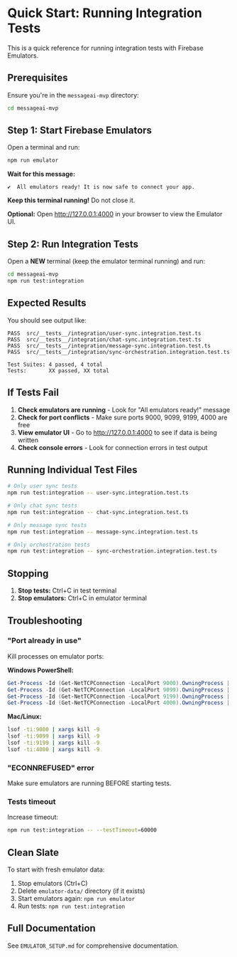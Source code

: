 # Quick Start: Running Integration Tests

This is a quick reference for running integration tests with Firebase Emulators.

## Prerequisites

Ensure you're in the `messageai-mvp` directory:

```bash
cd messageai-mvp
```

## Step 1: Start Firebase Emulators

Open a terminal and run:

```bash
npm run emulator
```

**Wait for this message:**
```
✔  All emulators ready! It is now safe to connect your app.
```

**Keep this terminal running!** Do not close it.

**Optional:** Open http://127.0.0.1:4000 in your browser to view the Emulator UI.

## Step 2: Run Integration Tests

Open a **NEW** terminal (keep the emulator terminal running) and run:

```bash
cd messageai-mvp
npm run test:integration
```

## Expected Results

You should see output like:

```
PASS  src/__tests__/integration/user-sync.integration.test.ts
PASS  src/__tests__/integration/chat-sync.integration.test.ts
PASS  src/__tests__/integration/message-sync.integration.test.ts
PASS  src/__tests__/integration/sync-orchestration.integration.test.ts

Test Suites: 4 passed, 4 total
Tests:       XX passed, XX total
```

## If Tests Fail

1. **Check emulators are running** - Look for "All emulators ready!" message
2. **Check for port conflicts** - Make sure ports 9000, 9099, 9199, 4000 are free
3. **View emulator UI** - Go to http://127.0.0.1:4000 to see if data is being written
4. **Check console errors** - Look for connection errors in test output

## Running Individual Test Files

```bash
# Only user sync tests
npm run test:integration -- user-sync.integration.test.ts

# Only chat sync tests  
npm run test:integration -- chat-sync.integration.test.ts

# Only message sync tests
npm run test:integration -- message-sync.integration.test.ts

# Only orchestration tests
npm run test:integration -- sync-orchestration.integration.test.ts
```

## Stopping

1. **Stop tests:** Ctrl+C in test terminal
2. **Stop emulators:** Ctrl+C in emulator terminal

## Troubleshooting

### "Port already in use"

Kill processes on emulator ports:

**Windows PowerShell:**
```powershell
Get-Process -Id (Get-NetTCPConnection -LocalPort 9000).OwningProcess | Stop-Process -Force
Get-Process -Id (Get-NetTCPConnection -LocalPort 9099).OwningProcess | Stop-Process -Force
Get-Process -Id (Get-NetTCPConnection -LocalPort 9199).OwningProcess | Stop-Process -Force
Get-Process -Id (Get-NetTCPConnection -LocalPort 4000).OwningProcess | Stop-Process -Force
```

**Mac/Linux:**
```bash
lsof -ti:9000 | xargs kill -9
lsof -ti:9099 | xargs kill -9
lsof -ti:9199 | xargs kill -9
lsof -ti:4000 | xargs kill -9
```

### "ECONNREFUSED" error

Make sure emulators are running BEFORE starting tests.

### Tests timeout

Increase timeout:
```bash
npm run test:integration -- --testTimeout=60000
```

## Clean Slate

To start with fresh emulator data:

1. Stop emulators (Ctrl+C)
2. Delete `emulator-data/` directory (if it exists)
3. Start emulators again: `npm run emulator`
4. Run tests: `npm run test:integration`

## Full Documentation

See `EMULATOR_SETUP.md` for comprehensive documentation.


